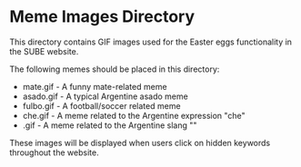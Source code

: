 # Meme Images Directory

This directory contains GIF images used for the Easter eggs functionality in the SUBE website.

The following memes should be placed in this directory:
- mate.gif - A funny mate-related meme
- asado.gif - A typical Argentine asado meme
- fulbo.gif - A football/soccer related meme
- che.gif - A meme related to the Argentine expression "che"
- .gif - A meme related to the Argentine slang ""

These images will be displayed when users click on hidden keywords throughout the website.